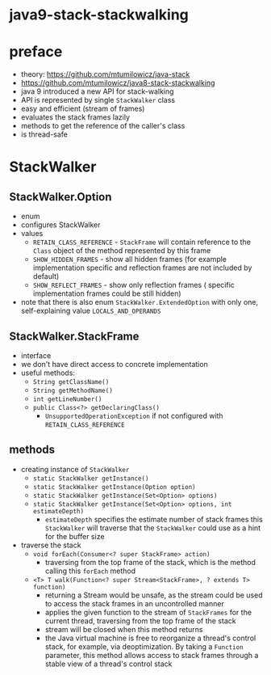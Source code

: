# java9-stack-stackwalking

# preface
* theory: https://github.com/mtumilowicz/java-stack
* https://github.com/mtumilowicz/java8-stack-stackwalking
* java 9 introduced a new API for stack-walking
* API is represented by single `StackWalker` class
* easy and efficient (stream of frames)
* evaluates the stack frames lazily
* methods to get the reference of the caller's class
* is thread-safe

# StackWalker
## StackWalker.Option
* enum
* configures StackWalker
* values
    * `RETAIN_CLASS_REFERENCE` - `StackFrame` will contain
    reference to the `Class` object of the method represented
    by this frame
    * `SHOW_HIDDEN_FRAMES` - show all hidden frames (for example
    implementation specific and reflection frames are not included
    by default)
    * `SHOW_REFLECT_FRAMES` - show only reflection frames (
    specific implementation frames could be still hidden)
* note that there is also enum `StackWalker.ExtendedOption` 
with only one, self-explaining value `LOCALS_AND_OPERANDS`
## StackWalker.StackFrame
* interface
* we don't have direct access to concrete implementation
* useful methods:
    * `String getClassName()`
    * `String getMethodName()`
    * `int getLineNumber()`
    * `public Class<?> getDeclaringClass()`
        * `UnsupportedOperationException` if not configured with
        `RETAIN_CLASS_REFERENCE`
## methods
* creating instance of `StackWalker`
    * `static StackWalker getInstance()`
    * `static StackWalker getInstance(Option option)`
    * `static StackWalker getInstance(Set<Option> options)`
    * `static StackWalker getInstance(Set<Option> options, int estimateDepth)`
        * `estimateDepth` specifies the estimate number of stack frames
          this `StackWalker` will traverse that the `StackWalker` could
          use as a hint for the buffer size
* traverse the stack
    * `void forEach(Consumer<? super StackFrame> action)`
        * traversing from the top frame of the stack, which is the method calling this `forEach` method
    * `<T> T walk(Function<? super Stream<StackFrame>, ? extends T> function)`    
        * returning a Stream<StackFrame> would be unsafe, as the stream could
          be used to access the stack frames in an uncontrolled manner
        * applies the given function to the stream of `StackFrames`
          for the current thread, traversing from the top frame of the stack
        * stream will be closed when this method returns
        * the Java virtual machine is free to reorganize a thread's control stack, for example, via
          deoptimization. By taking a `Function` parameter, this method allows access to stack frames 
          through a stable view of a thread's control stack